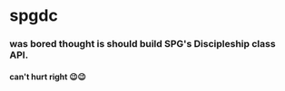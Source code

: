 # spgdc

### was bored thought is should build SPG's Discipleship class API. 

#### can't hurt right 😉😉